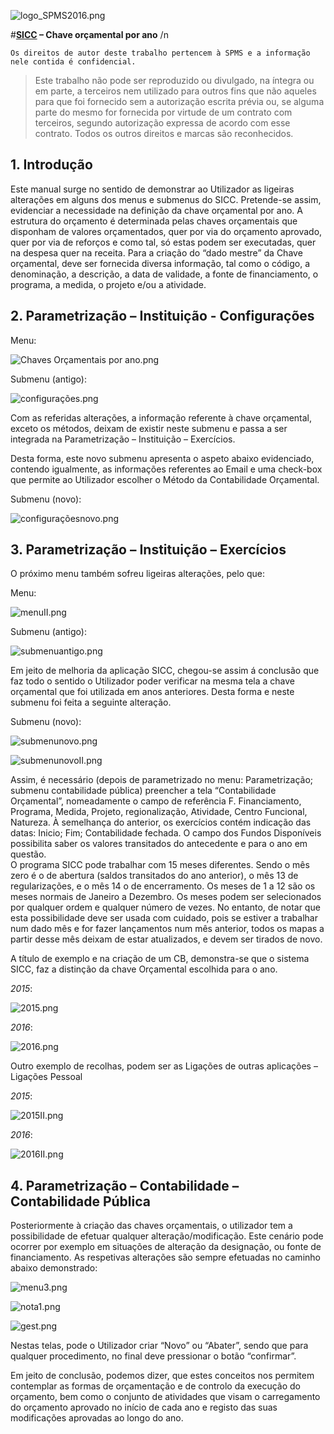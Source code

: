![logo_SPMS2016.png](https://raw.githubusercontent.com/SPMSSICC/Markdown/master/logos%20SPMS/logo_SPMS2016.png "")

#**[SICC](C://Users//User//Desktop//SICC//LOGIN.html "SICC") – Chave orçamental por ano** /n

``Os direitos de autor deste trabalho pertencem à SPMS e a informação nele contida é confidencial.``


> Este trabalho não pode ser reproduzido ou divulgado, na íntegra ou em parte, a terceiros nem utilizado para outros fins que não aqueles para que foi fornecido sem a autorização escrita prévia ou, se alguma parte do mesmo for fornecida por virtude de um contrato com terceiros, segundo autorização expressa de acordo com esse contrato. Todos os outros direitos e marcas são reconhecidos.

## 1.	Introdução

Este manual surge no sentido de demonstrar ao Utilizador as ligeiras alterações em alguns dos menus e submenus do SICC. Pretende-se assim, evidenciar a necessidade na definição da chave orçamental por ano. 
A estrutura do orçamento é determinada pelas chaves orçamentais que disponham de valores orçamentados, quer por via do orçamento aprovado, quer por via de reforços e como tal, só estas podem ser executadas, quer na despesa quer na receita. 
Para a criação do “dado mestre” da Chave orçamental, deve ser fornecida diversa informação, tal como o código, a denominação, a descrição, a data de validade, a fonte de financiamento, o programa, a medida, o projeto e/ou a atividade.

## 2.	Parametrização – Instituição - Configurações

Menu:

![Chaves Orçamentais por ano.png](https://raw.githubusercontent.com/SPMSSICC/Markdown/master/Chaves%20or%C3%A7amentais%20por%20ano/Chaves%20Or%C3%A7amentais%20por%20ano.png "")

Submenu (antigo):

![configurações.png](https://raw.githubusercontent.com/SPMSSICC/Markdown/master/Chaves%20or%C3%A7amentais%20por%20ano/configura%C3%A7%C3%B5es.png "")

Com as referidas alterações, a informação referente à chave orçamental, exceto os métodos, deixam de existir neste submenu e passa a ser integrada na Parametrização – Instituição – Exercícios.

Desta forma, este novo submenu apresenta o aspeto abaixo evidenciado, contendo igualmente, as informações referentes ao Email e uma check-box que permite ao Utilizador escolher o Método da Contabilidade Orçamental.

Submenu (novo):

![configuraçõesnovo.png](https://raw.githubusercontent.com/SPMSSICC/Markdown/master/Chaves%20or%C3%A7amentais%20por%20ano/configura%C3%A7%C3%B5esnovo.png "")

## 3.	Parametrização – Instituição – Exercícios

O próximo menu também sofreu ligeiras alterações, pelo que:

Menu:

![menuII.png](https://raw.githubusercontent.com/SPMSSICC/Markdown/master/Chaves%20or%C3%A7amentais%20por%20ano/menuII.png"")

Submenu (antigo):

![submenuantigo.png](https://raw.githubusercontent.com/SPMSSICC/Markdown/master/Chaves%20or%C3%A7amentais%20por%20ano/submenuantigo.png "")

Em jeito de melhoria da aplicação SICC, chegou-se assim á conclusão que faz todo o sentido o Utilizador poder verificar na mesma tela a chave orçamental que foi utilizada em anos anteriores. Desta forma e neste submenu foi feita a seguinte alteração.

Submenu (novo):

![submenunovo.png](https://raw.githubusercontent.com/SPMSSICC/Markdown/master/Chaves%20or%C3%A7amentais%20por%20ano/submenunovo.png "")

![submenunovoII.png](https://raw.githubusercontent.com/SPMSSICC/Markdown/master/Chaves%20or%C3%A7amentais%20por%20ano/submenunovoII.png "")

Assim, é necessário (depois de parametrizado no menu: Parametrização; submenu contabilidade pública) preencher a tela “Contabilidade Orçamental”, nomeadamente o campo de referência F. Financiamento, Programa, Medida, Projeto, regionalização, Atividade, Centro Funcional, Natureza.
À semelhança do anterior, os exercícios contém indicação das datas: Inicio; Fim; Contabilidade fechada. O campo dos Fundos Disponíveis possibilita saber os valores transitados do antecedente e para o ano em questão.  
O programa SICC pode trabalhar com 15 meses diferentes. Sendo o mês zero é o de abertura (saldos transitados do ano anterior), o mês 13 de regularizações, e o mês 14 o de encerramento. Os meses de 1 a 12 são os meses normais de Janeiro a Dezembro. Os meses podem ser selecionados por qualquer ordem e qualquer número de vezes. No entanto, de notar que esta possibilidade deve ser usada com cuidado, pois se estiver a trabalhar num dado mês e for fazer lançamentos num mês anterior, todos os mapas a partir desse mês deixam de estar atualizados, e devem ser tirados de novo.

A título de exemplo e na criação de um CB, demonstra-se que o sistema SICC, faz a distinção da chave Orçamental escolhida para o ano.

*_2015_*:

![2015.png](https://raw.githubusercontent.com/SPMSSICC/Markdown/master/Chaves%20or%C3%A7amentais%20por%20ano/2015.png "")    


*_2016_*:

![2016.png](https://raw.githubusercontent.com/SPMSSICC/Markdown/master/Chaves%20or%C3%A7amentais%20por%20ano/2016.png "")


Outro exemplo de recolhas, podem ser as Ligações de outras aplicações – Ligações Pessoal

*_2015_*:

![2015II.png](https://raw.githubusercontent.com/SPMSSICC/Markdown/master/Chaves%20or%C3%A7amentais%20por%20ano/2015II.png "")


*_2016_*:

![2016II.png](https://raw.githubusercontent.com/SPMSSICC/Markdown/master/Chaves%20or%C3%A7amentais%20por%20ano/2016II.png "")

## 4.	Parametrização – Contabilidade – Contabilidade Pública

Posteriormente à criação das chaves orçamentais, o utilizador tem a possibilidade de efetuar qualquer alteração/modificação. Este cenário pode ocorrer por exemplo em situações de alteração da designação, ou fonte de financiamento. As respetivas alterações são sempre efetuadas no caminho abaixo demonstrado:

![menu3.png](https://raw.githubusercontent.com/SPMSSICC/Markdown/master/Chaves%20or%C3%A7amentais%20por%20ano/menu3.png "")

![nota1.png](https://raw.githubusercontent.com/SPMSSICC/Markdown/master/Chaves%20or%C3%A7amentais%20por%20ano/nota1.png "")

![gest.png](https://raw.githubusercontent.com/SPMSSICC/Markdown/master/Chaves%20or%C3%A7amentais%20por%20ano/gest.png "")

Nestas telas, pode o Utilizador criar “Novo” ou “Abater”, sendo que para qualquer procedimento, no final deve pressionar o botão “confirmar”.

Em jeito de conclusão, podemos dizer, que  estes conceitos nos permitem contemplar  as formas de orçamentação e de controlo da execução do orçamento, bem como o conjunto de atividades que visam o carregamento do orçamento aprovado no início de cada ano e registo das suas modificações aprovadas ao longo do ano.



